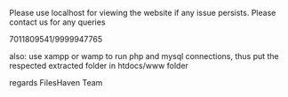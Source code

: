 Please use localhost for viewing the website if any issue persists. Please contact us for any queries

7011809541/9999947765

also: use xampp or wamp to run php and mysql connections, thus put the respected extracted folder in htdocs/www folder

regards
FilesHaven Team

